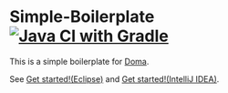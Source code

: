 Simple-Boilerplate [![Java CI with Gradle](https://github.com/domaframework/simple-boilerplate/workflows/Java%20CI%20with%20Gradle/badge.svg)](https://github.com/domaframework/simple-boilerplate/actions?query=workflow%3A%22Java+CI+with+Gradle%22)
========================================

This is a simple boilerplate for [Doma](https://github.com/domaframework/doma).

See [Get started!(Eclipse)](https://doma.readthedocs.io/en/stable/getting-started-eclipse/) and [Get started!(IntelliJ IDEA)](https://doma.readthedocs.io/en/stable/getting-started-idea/).
